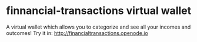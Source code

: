 # finnancial-transactions virtual wallet
A virtual wallet which allows you to categorize and see all your incomes and outcomes!
Try it in: http://financialtransactions.openode.io
